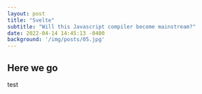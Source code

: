 ```yaml
---
layout: post
title: "Svelte"
subtitle: "Will this Javascript compiler become mainstream?"
date: 2022-04-14 14:45:13 -0400
background: '/img/posts/05.jpg'
---
```

## Here we go 

test